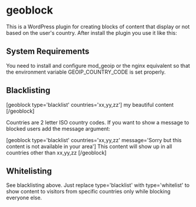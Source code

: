 # geoblock
This is a WordPress plugin for creating blocks of content that display or not based on the user's country. After install the plugin you use it like this:

## System Requirements

You need to install and configure mod_geoip or the nginx equivalent so that the environment variable GEOIP_COUNTRY_CODE is set properly.

## Blacklisting

[geoblock type='blacklist' countries='xx,yy,zz']
my beautiful content
[/geoblock]

Countries are 2 letter ISO country codes. If you want to show a message to blocked users add the message argument:

[geoblock type='blacklist' countries='xx,yy,zz' message='Sorry but this content is not available in your area']
This content will show up in all countries other than xx,yy,zz
[/geoblock]

## Whitelisting

See blacklisting above. Just replace type='blacklist' with type='whitelist' to show content to visitors from specific countries only while blocking everyone else.

